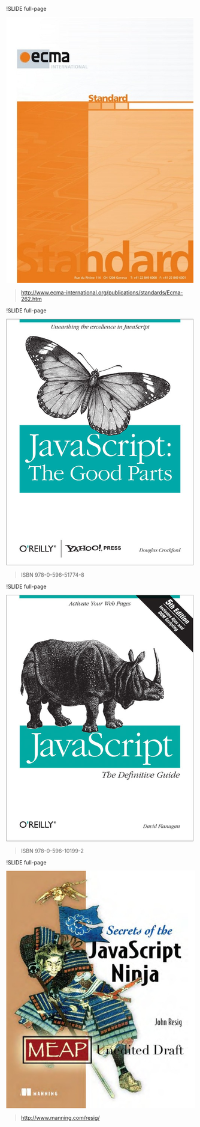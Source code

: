 !SLIDE full-page

![ecma](ecmaspec.jpg)
> http://www.ecma-international.org/publications/standards/Ecma-262.htm

!SLIDE full-page

![goodparts](goodparts.jpg)
> ISBN 978-0-596-51774-8


!SLIDE full-page

![definitive](definitive.jpg)
> ISBN 978-0-596-10199-2


!SLIDE full-page

![ninja](ninja.jpg)
> http://www.manning.com/resig/

